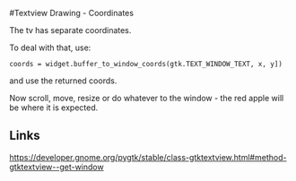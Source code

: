 

#Textview Drawing - Coordinates


The tv has separate coordinates.

To deal with that, use:

`coords = widget.buffer_to_window_coords(gtk.TEXT_WINDOW_TEXT, x, y])`

and use the returned coords.

Now scroll, move, resize or do whatever to the window - the red apple will be where it is expected.

## Links

https://developer.gnome.org/pygtk/stable/class-gtktextview.html#method-gtktextview--get-window
